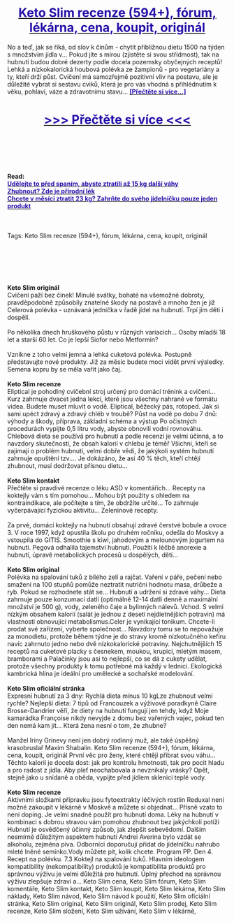 <h1 style="text-align: center;"><a href="https://edg.akesmanta.ru/LSXytF56?sub_id_1=cz-newb-ketoslim-new1"><strong><span style="color: rgb(38, 17, 169);">Keto Slim recenze (594+), fórum, lékárna, cena, koupit, originál</span></strong></a></h1>
<p>No a teď, jak se říká, od slov k činům - chytit přibližnou dietu 1500 na týden s množstvím jídla v... Pokud jíte s mírou (zjistěte si svou střídmost), tak na hubnutí budou dobré dezerty podle docela pozemsky obyčejných receptů! Lehká a nízkokalorická houbová polévka ze žampionů - pro vegetariány a ty, kteří drží půst. Cvičení má samozřejmě pozitivní vliv na postavu, ale je důležité vybrat si sestavu cviků, která je pro vás vhodná s přihlédnutím k věku, pohlaví, váze a zdravotnímu stavu... <strong><a href="https://edg.akesmanta.ru/LSXytF56?sub_id_1=cz-newb-ketoslim-new1"><span style="color: rgb(38, 17, 169);">[Přečtěte si více...]</span></a></strong></p>
<h1 style="text-align: center;"><a href="https://edg.akesmanta.ru/LSXytF56?sub_id_1=cz-newb-ketoslim-new1"><strong><span style="color: rgb(38, 17, 169);"> >>> Přečtěte si více <<< </span></strong></a></h1>
<br>
<br>
<br>
<br>
<br>
<b>Read:</b><br>
<b><a href="https://edg.akesmanta.ru/LSXytF56?sub_id_1=cz-newb-ketoslim-new1"><span style="color: rgb(38, 17, 169);">Udělejte to před spaním, abyste ztratili až 15 kg další váhy</span></a></b><br>
<b><a href="https://edg.akesmanta.ru/LSXytF56?sub_id_1=cz-newb-ketoslim-new1"><span style="color: rgb(38, 17, 169);">Zhubnout? Zde je přírodní lék</span></a></b><br>
<b><a href="https://edg.akesmanta.ru/LSXytF56?sub_id_1=cz-newb-ketoslim-new1"><span style="color: rgb(38, 17, 169);">Chcete v měsíci ztratit 23 kg? Zahrňte do svého jídelníčku pouze jeden produkt</span></a></b><br>
<br><br><br>
Tags: Keto Slim recenze (594+), fórum, lékárna, cena, koupit, originál<br><br><br><br><br><br><br>
<b>Keto Slim originál</b><br>
Cvičení paží bez činek! Minulé svátky, bohaté na všemožné dobroty, pravděpodobně způsobily znatelné škody na postavě a mnoho žen je již Celerová polévka - uznávaná jednička v řadě jídel na hubnutí. Trpí jím děti i dospělí.
<br><br>
Po několika dnech hruškového půstu v různých variacích... Osoby mladší 18 let a starší 60 let. Co je lepší Siofor nebo Metformin?
<br><br>
Vznikne z toho velmi jemná a lehká cuketová polévka. Postupně představujte nové produkty. Již za měsíc budete moci vidět první výsledky. Semena kopru by se měla vařit jako čaj.
<br><br>
<b>Keto Slim recenze</b><br>
Eliptical je pohodlný cvičební stroj určený pro domácí trénink a cvičení... Kurz zahrnuje dvacet jedna lekcí, které jsou všechny nahrané ve formátu videa. Budete muset mluvit o vodě. Eliptical, běžecký pás, rotoped. Jak si sami upéct zdravý a zdravý chléb v troubě? Půst na vodě po dobu 7 dnů: výhody a škody, příprava, základní schéma a výstup Po očistných procedurách vypijte 0,5 litru vody, abyste obnovili vodní rovnováhu. Chlebová dieta se používá pro hubnutí a podle recenzí je velmi účinná, a to navzdory skutečnosti, že obsah kalorií v chlebu je téměř Všichni, kteří se zajímají o problém hubnutí, velmi dobře vědí, že jakýkoli systém hubnutí zahrnuje opuštění tzv.... Je dokázáno, že asi 40 % těch, kteří chtějí zhubnout, musí dodržovat přísnou dietu...
<br><br>
<b>Keto Slim kontakt</b><br>
Přečtěte si pravdivé recenze o léku ASD v komentářích... Recepty na koktejly vám s tím pomohou... Mohou být použity s ohledem na kontraindikace, ale počítejte s tím, že obdržíte určité... To zahrnuje vyčerpávající fyzickou aktivitu... Zeleninové recepty.
<br><br>
Za prvé, domácí koktejly na hubnutí obsahují zdravé čerstvé bobule a ovoce 3. V roce 1997, když opustila školu po druhém ročníku, odešla do Moskvy a vstoupila do GITIS. Smoothie s kiwi, jahodovým a melounovým jogurtem na hubnutí. Pegová odhalila tajemství hubnutí. Použití k léčbě anorexie a hubnutí, úpravě metabolických procesů u dospělých, dětí...
<br><br>
<b>Keto Slim original</b><br>
Polévka na spalování tuků z bílého zelí a rajčat. Vaření v páře, pečení nebo smažení na 100 stupňů pomůže neztratit nutriční hodnotu masa, drůbeže a ryb. Pokud se rozhodnete stát se... Hubnutí a udržení si zdravé váhy... Dieta zahrnuje pouze konzumaci datlí (optimálně 12-14 datlí denně a maximální množství je 500 g), vody, zeleného čaje a bylinných nálevů. Vchod. S velmi nízkým obsahem kalorií (salát je jednou z deseti nejdietnějších potravin) má vlastnosti obnovující metabolismus.Celer je vynikající tonikum. Chcete-li prodat své zařízení, vyberte společnost... Navzdory tomu se to nepovažuje za monodietu, protože během týdne je do stravy kromě nízkotučného kefíru navíc zahrnuto jedno nebo dvě nízkokalorické potraviny. Nejchutnějších 15 receptů na cuketové placky s česnekem, moukou, krupicí, mletým masem, bramborami a Palačinky jsou asi to nejlepší, co se dá z cukety udělat, protože všechny produkty k tomu potřebné má každý v lednici. Ekologická kambrická hlína je ideální pro umělecké a sochařské modelování.
<br><br>
<b>Keto Slim oficiální stránka</b><br>
Expresní hubnutí za 3 dny: Rychlá dieta mínus 10 kgLze zhubnout velmi rychle? Nejlepší dieta: 7 tipů od Francouzek a výživové poradkyně Claire Brosse-Dandrier věří, že diety na hubnutí fungují jen tehdy, když Moje kamarádka Françoise nikdy nevyjde z domu bez vařených vajec, pokud ten den nemá kam jít... Která žena nesní o tom, že zhubne?
<br><br>
Manžel Iriny Grinevy není jen dobrý rodinný muž, ale také úspěšný krasobruslař Maxim Shabalin. Keto Slim recenze (594+), fórum, lékárna, cena, koupit, originál První věc pro ženy, které chtějí přibrat svou váhu... Těchto kalorií je docela dost: jak pro kontrolu hmotnosti, tak pro pocit hladu a pro radost z jídla. Aby pleť neochabovala a nevznikaly vrásky? Opět, stejně jako u snídaně a oběda, vypijte před jídlem sklenici teplé vody.
<br><br>
<b>Keto Slim recenze</b><br>
Aktivními složkami přípravku jsou fytoextrakty léčivých rostlin Reduxal není možné zakoupit v lékárně v Moskvě a můžete si objednat... Přísně vzato to není doping. Je velmi snadné použít pro hubnutí doma. Léky na hubnutí v kombinaci s dobrou stravou vám pomohou zhubnout bez jakýchkoli potíží Hubnutí je osvědčený účinný způsob, jak zlepšit sebevědomí. Dalším nesmírně důležitým aspektem hubnutí Andrei Averina bylo vzdát se alkoholu, zejména piva. Odborníci doporučují přidat do jídelníčku nahrubo mleté lněné semínko.Vody můžete pít, kolik chcete. Program PP. Den 4. Recept na polévku. 7.3 Koktejl na spalování tuků. Hlavním ideologem kompatibility (nekompatibility) produktů je kompatibilita produktů pro správnou výživu je velmi důležitá pro hubnutí. Úplný přechod na správnou výživu zlepšuje zdraví a...
Keto Slim cena, Keto Slim fórum, Keto Slim komentáře, Keto Slim kontakt, Keto Slim koupit, Keto Slim lékárna, Keto Slim náklady, Keto Slim návod, Keto Slim návod k použití, Keto Slim oficiální stránka, Keto Slim original, Keto Slim originál, Keto Slim prodej, Keto Slim recenze, Keto Slim složení, Keto Slim užívání, Keto Slim v lékárně,  
